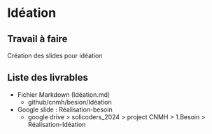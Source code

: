 # Idéation

## Travail à faire 
Création des slides pour idéation

## Liste des livrables 
 - Fichier Markdown (Idéation.md)
   - github/cnmh/besion/Idéation
 - Google slide : Réalisation-besoin
   - google drive > solicoders_2024 > project CNMH > 1.Besoin > Réalisation-Idéation
 